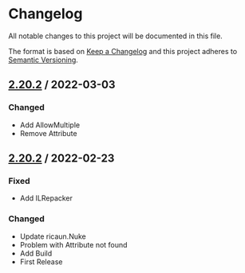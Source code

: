 # Changelog
All notable changes to this project will be documented in this file.

The format is based on [Keep a Changelog](http://keepachangelog.com/en/1.0.0/)
and this project adheres to [Semantic Versioning](http://semver.org/spec/v2.0.0.html).

## [2.20.2] / 2022-03-03
### Changed
- Add AllowMultiple
- Remove Attribute

## [2.20.2] / 2022-02-23
### Fixed
- Add ILRepacker
### Changed
- Update ricaun.Nuke
- Problem with Attribute not found
- Add Build
- First Release

[2.20.2]: ../../compare/2.20.2